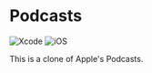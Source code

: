 # Podcasts

![Xcode](https://img.shields.io/badge/Xcode-12.0-blue.svg)
![iOS](https://img.shields.io/badge/iOS-14.0-orange.svg)

This is a clone of Apple's Podcasts.

